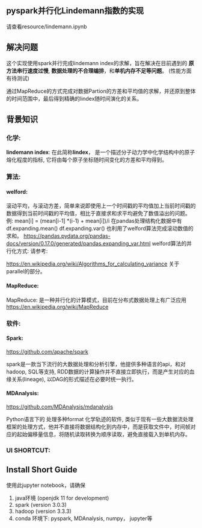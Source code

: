 ## pyspark并行化Lindemann指数的实现

请查看resource/lindemann.ipynb

## 解决问题
这个实现使用spark并行完成lindemann index的求解，旨在解决在目前遇到的 **原方法串行速度过慢**, **数据处理的不合理编排**，和**单机内存不足等问题**。 (性能方面有待测试)

通过MapReduce的方式完成对数据Partion的方差和平均值的求解，并还原到整体的时间范围中，最后得到精确的lindex随时间演化的关系。


## 背景知识
### **化学**: 
**lindemann index**: 在此简称**lindex**， 是一个描述分子动力学中化学结构中的原子熔化程度的指标, 它将由每个原子坐标随时间变化的方差和平均得到。

### **算法**: 
#### **welford**: 
滚动平均，与滚动方差，简单来说即使用上一个时间戳的平均值加上当前时间戳的数据得到当前时间戳的平均值，相比于直接求和求平均避免了数值溢出的问题。
例: mean[i] = (mean[i-1] *(i-1) + mean[i])/i
在pandas处理结构化数据中有 df.expanding.mean() df.expanding.var() 也利用了welford算法完成滚动数值的求和。
https://pandas.pydata.org/pandas-docs/version/0.17.0/generated/pandas.expanding_var.html
welford算法的并行化方式: 请参考: 

https://en.wikipedia.org/wiki/Algorithms_for_calculating_variance  关于parallel的部分。
#### **MapReduce**:
MapReduce: 是一种并行化的计算模式，目前在分布式数据处理上有广泛应用
https://en.wikipedia.org/wiki/MapReduce

### **软件**:

#### **Spark**: 
https://github.com/apache/spark

spark是一款当下流行的大数据处理和分析引擎，他提供多种语言的api，和对hadoop, SQL等支持, RDD数据的计算操作并不直接立即执行，而是产生对应的血缘关系(lineage), 以DAG的形式描述在必要时统一执行。


#### **MDAnalysis**: 
https://github.com/MDAnalysis/mdanalysis

Python语言下的 处理多种format 化学轨迹的软件, 类似于现有一些大数据流处理框架的处理方式，他并不直接将数据结构化到内存中，而是获取文件中，时间帧对应的起始偏移量信息，将随机读取转换为顺序读取，避免直接载入到单机内存。


### **UI SHORTCUT**: 




## **Install Short Guide**
使用此jupyter notebook，请确保
1. java环境 (openjdk 11 for development)
2. spark (version 3.0.3)
3. hadoop (version 3.3.3)
4. conda 环境下: pyspark, MDAnalysis, numpy， jupyter等 

